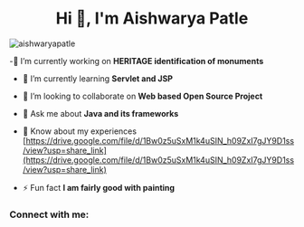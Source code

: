 <h1 align="center">Hi 👋, I'm Aishwarya Patle</h1>
<p align="left"> <img src="https://komarev.com/ghpvc/?username=aishwaryapatle&label=Profile%20views&color=0e75b6&style=flat" alt="aishwaryapatle" /> </p>

-🔭 I’m currently working on **HERITAGE identification of monuments**

- 🌱 I’m currently learning **Servlet and JSP**

- 👯 I’m looking to collaborate on **Web based Open Source Project**

- 💬 Ask me about **Java and its frameworks**

- 📄 Know about my experiences [https://drive.google.com/file/d/1Bw0z5uSxM1k4uSIN_h09ZxI7gJY9D1ss/view?usp=share_link](https://drive.google.com/file/d/1Bw0z5uSxM1k4uSIN_h09ZxI7gJY9D1ss/view?usp=share_link)

- ⚡ Fun fact **I am fairly good with painting**

<h3 align="left">Connect with me:</h3>
<p align="left">
</p>



<!---:raised_hand_with_fingers_splayed: Hello! My name is Aishwarya 

I am a Final Year Computer Science & Engineering student at G. H. Raisoni College of Engineering, Nagpur, skilled in C, C++, Core Java and front-end Web Development.  
 
aishwaryapatle/aishwaryapatle is a ✨ special ✨ repository because its `README.md` (this file) appears on your GitHub profile.
You can click the Preview link to take a look at your changes.
--->

